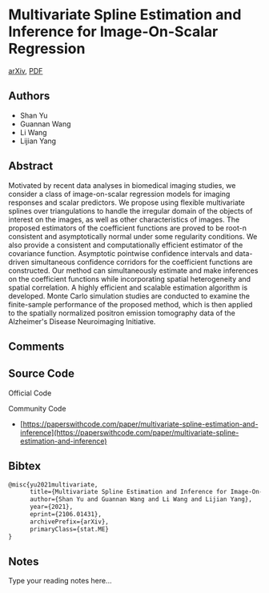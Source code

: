 
# Multivariate Spline Estimation and Inference for Image-On-Scalar Regression

[arXiv](https://arxiv.org/abs/2106.01431), [PDF](https://arxiv.org/pdf/2106.01431.pdf)

## Authors

- Shan Yu
- Guannan Wang
- Li Wang
- Lijian Yang

## Abstract

Motivated by recent data analyses in biomedical imaging studies, we consider a class of image-on-scalar regression models for imaging responses and scalar predictors. We propose using flexible multivariate splines over triangulations to handle the irregular domain of the objects of interest on the images, as well as other characteristics of images. The proposed estimators of the coefficient functions are proved to be root-n consistent and asymptotically normal under some regularity conditions. We also provide a consistent and computationally efficient estimator of the covariance function. Asymptotic pointwise confidence intervals and data-driven simultaneous confidence corridors for the coefficient functions are constructed. Our method can simultaneously estimate and make inferences on the coefficient functions while incorporating spatial heterogeneity and spatial correlation. A highly efficient and scalable estimation algorithm is developed. Monte Carlo simulation studies are conducted to examine the finite-sample performance of the proposed method, which is then applied to the spatially normalized positron emission tomography data of the Alzheimer's Disease Neuroimaging Initiative.

## Comments



## Source Code

Official Code



Community Code

- [https://paperswithcode.com/paper/multivariate-spline-estimation-and-inference](https://paperswithcode.com/paper/multivariate-spline-estimation-and-inference)

## Bibtex

```tex
@misc{yu2021multivariate,
      title={Multivariate Spline Estimation and Inference for Image-On-Scalar Regression}, 
      author={Shan Yu and Guannan Wang and Li Wang and Lijian Yang},
      year={2021},
      eprint={2106.01431},
      archivePrefix={arXiv},
      primaryClass={stat.ME}
}
```

## Notes

Type your reading notes here...

